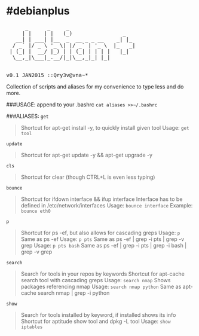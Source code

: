 #debianplus
=======
<pre>
      _      _     _                     
     | |    | |   (_)                _   
   __| | ___| |__  _  __ _ _ __    _| |_ 
  / _` |/ _ \ '_ \| |/ _` | '_ \  |_   _|
 | (_| |  __/ |_) | | (_| | | | |   |_|  
  \__,_|\___|_.__/|_|\__,_|_| |_|        
                                         
                                         
v0.1 JAN2015 ::Qry3v@vna~*
</pre>
Collection of scripts and aliases for my convenience to type less and do more.

###USAGE:
append to your .bashrc
`cat aliases >>~/.bashrc`

###ALIASES:
`get`
>Shortcut for apt-get install -y, to quickly install given tool
>Usage: `get tool`

`update`
>Shortcut for apt-get update -y && apt-get upgrade -y

`cls`
>Shortcut for clear (though CTRL+L is even less typing)

`bounce`
>Shortcut for ifdown interface && ifup interface
>Interface has to be defined in /etc/network/interfaces
>Usage: `bounce interface`
>Example: `bounce eth0`

`p`
>Shortcut for ps -ef, but also allows for cascading greps
>Usage: `p`             Same as ps -ef
>Usage: `p pts`         Same as ps -ef | grep -i pts | grep -v grep
>Usage: `p pts bash`    Same as ps -ef | grep -i pts | grep -i bash | grep -v grep

`search`
>Search for tools in your repos by keywords
>Shortcut for apt-cache search tool with cascading greps
>Usage: `search nmap`         Shows packages referencing nmap
>Usage: `search nmap python`  Same as apt-cache search nmap | grep -i python

`show`
>Search for tools installed by keyword, if installed shows its info
>Shortcut for aptitude show tool and dpkg -L tool
>Usage: `show iptables`
